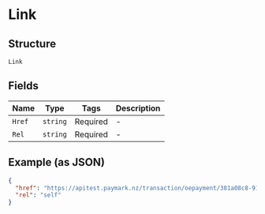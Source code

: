 
# Link

## Structure

`Link`

## Fields

| Name | Type | Tags | Description |
|  --- | --- | --- | --- |
| `Href` | `string` | Required | - |
| `Rel` | `string` | Required | - |

## Example (as JSON)

```json
{
  "href": "https://apitest.paymark.nz/transaction/oepayment/381a08c8-9189-4995-b07b-6c3821f70e35",
  "rel": "self"
}
```

